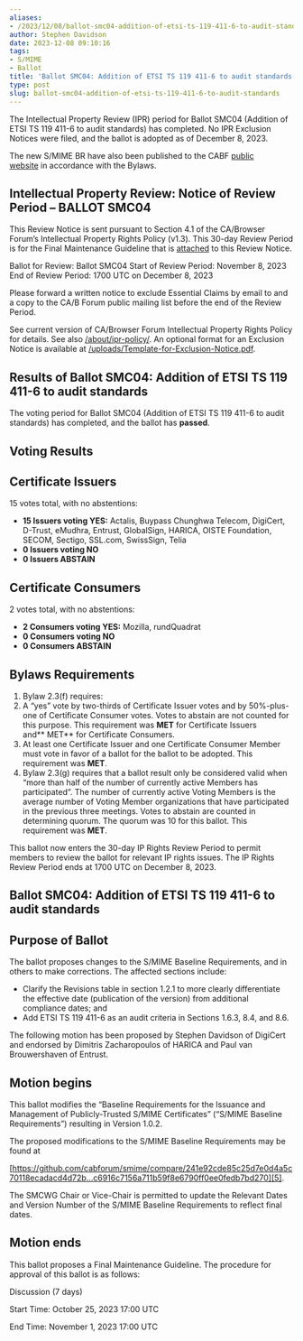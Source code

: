 ```yaml
---
aliases:
- /2023/12/08/ballot-smc04-addition-of-etsi-ts-119-411-6-to-audit-standards/
author: Stephen Davidson
date: 2023-12-08 09:10:16
tags:
- S/MIME
- Ballot
title: 'Ballot SMC04: Addition of ETSI TS 119 411-6 to audit standards'
type: post
slug: ballot-smc04-addition-of-etsi-ts-119-411-6-to-audit-standards
---
```


The Intellectual Property Review (IPR) period for Ballot SMC04 (Addition of ETSI TS 119 411-6 to audit standards) has completed. No IPR Exclusion Notices were filed, and the ballot is adopted as of December 8, 2023.

The new S/MIME BR have also been published to the CABF [public website][1] in accordance with the Bylaws.

## Intellectual Property Review: Notice of Review Period – BALLOT SMC04

This Review Notice is sent pursuant to Section 4.1 of the CA/Browser Forum’s Intellectual Property Rights Policy (v1.3). This 30-day Review Period is for the Final Maintenance Guideline that is [attached][2] to this Review Notice.

Ballot for Review: Ballot SMC04
Start of Review Period: November 8, 2023
End of Review Period: 1700 UTC on December 8, 2023

Please forward a written notice to exclude Essential Claims by email to and a copy to the CA/B Forum public mailing list before the end of the Review Period.

See current version of CA/Browser Forum Intellectual Property Rights Policy for details. See also [/about/ipr-policy/][3]. An optional format for an Exclusion Notice is available at [/uploads/Template-for-Exclusion-Notice.pdf][4].

## Results of Ballot SMC04: Addition of ETSI TS 119 411-6 to audit standards

The voting period for Ballot SMC04 (Addition of ETSI TS 119 411-6 to audit standards) has completed, and the ballot has **passed**.

## Voting Results

## Certificate Issuers

15 votes total, with no abstentions:

- **15 Issuers voting YES:** Actalis, Buypass Chunghwa Telecom, DigiCert, D-Trust, eMudhra, Entrust, GlobalSign, HARICA, OISTE Foundation, SECOM, Sectigo, SSL.com, SwissSign, Telia
- **0 Issuers voting NO**
- **0 Issuers ABSTAIN**

## Certificate Consumers

2 votes total, with no abstentions:

- **2 Consumers voting YES:** Mozilla, rundQuadrat
- **0 Consumers voting NO**
- **0 Consumers ABSTAIN**

## Bylaws Requirements

1. Bylaw 2.3(f) requires:
1. A “yes” vote by two-thirds of Certificate Issuer votes and by 50%-plus-one of Certificate Consumer votes. Votes to abstain are not counted for this purpose. This requirement was **MET** for Certificate Issuers and\*\* MET\*\* for Certificate Consumers.
1. At least one Certificate Issuer and one Certificate Consumer Member must vote in favor of a ballot for the ballot to be adopted. This requirement was **MET**.
1. Bylaw 2.3(g) requires that a ballot result only be considered valid when “more than half of the number of currently active Members has participated”. The number of currently active Voting Members is the average number of Voting Member organizations that have participated in the previous three meetings. Votes to abstain are counted in determining quorum. The quorum was 10 for this ballot. This requirement was **MET**.

This ballot now enters the 30-day IP Rights Review Period to permit members to review the ballot for relevant IP rights issues. The IP Rights Review Period ends at 1700 UTC on December 8, 2023.

## Ballot SMC04: Addition of ETSI TS 119 411-6 to audit standards

## Purpose of Ballot

The ballot proposes changes to the S/MIME Baseline Requirements, and in others to make corrections. The affected sections include:

- Clarify the Revisions table in section 1.2.1 to more clearly differentiate the effective date (publication of the version) from additional compliance dates; and
- Add ETSI TS 119 411-6 as an audit criteria in Sections 1.6.3, 8.4, and 8.6.

The following motion has been proposed by Stephen Davidson of DigiCert and endorsed by Dimitris Zacharopoulos of HARICA and Paul van Brouwershaven of Entrust.

## Motion begins

This ballot modifies the “Baseline Requirements for the Issuance and Management of Publicly-Trusted S/MIME Certificates” (“S/MIME Baseline Requirements”) resulting in Version 1.0.2.

The proposed modifications to the S/MIME Baseline Requirements may be found at

[https://github.com/cabforum/smime/compare/241e92cde85c25d7e0d4a5c70118ecadacd4d72b…c6916c7156a711b59f8e6790ff0ee0fedb7bd270][5].

The SMCWG Chair or Vice-Chair is permitted to update the Relevant Dates and Version Number of the S/MIME Baseline Requirements to reflect final dates.

## Motion ends

This ballot proposes a Final Maintenance Guideline. The procedure for approval of this ballot is as follows:

Discussion (7 days)

Start Time: October 25, 2023 17:00 UTC

End Time: November 1, 2023 17:00 UTC

[1]: /working-groups/smime/documents/
[2]: /uploads/SBR_SMC04_IPR.pdf
[3]: /about/ipr-policy/
[4]: /uploads/Template-for-Exclusion-Notice.pdf
[5]: https://github.com/cabforum/smime/compare/241e92cde85c25d7e0d4a5c70118ecadacd4d72b...c6916c7156a711b59f8e6790ff0ee0fedb7bd270